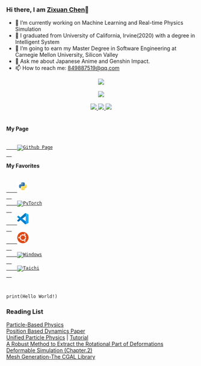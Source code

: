 ### Hi there, I am [Zixuan Chen](https://amoschenzixuan.github.io/)👋

<!--
**AmosChenZixuan/AmosChenZixuan** is a ✨ _special_ ✨ repository because its `README.md` (this file) appears on your GitHub profile.

Here are some ideas to get you started:

- 🔭 I’m currently working on ...
- 🌱 I’m currently learning ...
- 👯 I’m looking to collaborate on ...
- 🤔 I’m looking for help with ...
- 💬 Ask me about ...
- 📫 How to reach me: ...
- 😄 Pronouns: ...
- ⚡ Fun fact: ...
-->

- 🌱 I’m currently working on Machine Learning and Real-time Physics Simulation
- 👯 I graduated from University of California, Irvine(2020) with a degree in Intelligent System
- 🤔 I’m going to earn my Master Degree in Software Engineering at Carnegie Mellon University, Silicon Valley
- 💬 Ask me about Japanese Anime and Genshin Impact.
- 📫 How to reach me: 849887519@qq.com

<p align='center'>
  <img src="https://github-readme-stats.vercel.app/api?username=AmosChenZixuan&count_private=True&theme=dark">
</p>
<p align='center'>
  <img src="https://github-readme-stats.vercel.app/api/top-langs?username=AmosChenZixuan&layout=compact&count_private=True&theme=dark">
</p>

<p align='center'>
  <!--<a href="https://github.com/AmosChenZixuan">
    <img src="https://badges.pufler.dev/visits/AmosChenZixuan/AmosChenZixuan?style=flat-square&color=black&logo=github">
  </a>-->
  <a href="https://github.com/AmosChenZixuan">
    <img src="https://badges.pufler.dev/years/AmosChenZixuan?style=flat-square&color=black&logo=github">
  </a>
  <a href="https://github.com/AmosChenZixuan?tab=repositories">
    <img src="https://badges.pufler.dev/repos/AmosChenZixuan?style=flat-square&color=black&logo=github&count_private=True">
  </a>
  <!--<a href="https://gist.github.com/AmosChenZixuan">
    <img src="https://badges.pufler.dev/gists/AmosChenZixuan?style=flat-square&color=black&logo=github">
  </a>-->
  <a href="https://github.com/AmosChenZixuan">
    <img src="https://badges.pufler.dev/updated/AmosChenZixuan/AmosChenZixuan?style=flat-square&color=black&logo=github">
  </a>
</p>

<h1></h1>

**My Page**

<a href='https://amoschenzixuan.github.io/'>
  <code>
    <img height="30" src='https://github.com/AmosChenZixuan/amoschenzixuan.github.io/blob/master/assets/img/avatar-icon.png'
         alt='Github Page'>
  </code>
</a>

**My Favorites**

<a href='https://www.python.org/'>
  <code>
    <img height="30" src="https://raw.githubusercontent.com/github/explore/80688e429a7d4ef2fca1e82350fe8e3517d3494d/topics/python/python.png" alt="Python" title="Python">
  </code>
</a>
<a href='https://pytorch.org/'>
  <code>
    <img height="30" src="https://pytorch.org/assets/images/pytorch-logo.png" alt="PyTorch" title="PyTorch">
  </code>
</a>
<a href='https://code.visualstudio.com/'>
  <code>
    <img height="30" src="https://raw.githubusercontent.com/github/explore/80688e429a7d4ef2fca1e82350fe8e3517d3494d/topics/visual-studio-code/visual-studio-code.png" alt="VSCode" title="VSCode">
  </code>
</a>
<a href='https://ubuntu.com/'>
  <code>
    <img height="30" src="https://raw.githubusercontent.com/github/explore/80688e429a7d4ef2fca1e82350fe8e3517d3494d/topics/ubuntu/ubuntu.png" alt="Ubuntu" title="Ubuntu">
  </code>
</a>
<a href=''>
  <code>
    <img height="30" src="https://upload.wikimedia.org/wikipedia/commons/thumb/5/5f/Windows_logo_-_2012.svg/1200px-Windows_logo_-_2012.svg.png" alt="Windows" title="Windows">
  </code>
</a>
<a href='https://github.com/taichi-dev/taichi'>
  <code>
    <img height="30" src="https://taichi.cool/logo.svg" alt="Taichi" title="Taichi">
  </code>
</a>

<h1></h1>

```text
print(Hello World!)
```
### Reading List
[Particle-Based Physics](http://obi.virtualmethodstudio.com/manual/6.2/index.html)\
[Position Based Dynamics Paper](http://mmacklin.com/EG2015PBD.pdf)\
[Unified Particle Physics](https://mmacklin.com/uppfrta_preprint.pdf) |  [Tutorial](http://mmacklin.com/flex_eurographics_tutorial.pdf)\
[A Robust Method to Extract the Rotational Part of Deformations](https://animation.rwth-aachen.de/media/papers/2016-MIG-StableRotation.pdf)\
[Deformable Simulation (Chapter.2)](https://tel.archives-ouvertes.fr/tel-01761851/file/TH2018GOLECKAROLINA.pdf)\
[Mesh Generation-The CGAL Library](https://www.cgal.org/)



